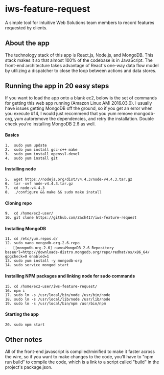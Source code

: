 # iws-feature-request
A simple tool for Intuitive Web Solutions team members to record features requested by clients.

## About the app
The technology stack of this app is React.js, Node.js, and MongoDB. This stack makes it so that almost 100% of the codebase is in JavaScript. The front-end architecture takes advantage of React's one-way data flow model by utilizing a dispatcher to close the loop between actions and data stores.

## Running the app in 20 easy steps
If you want to load the app onto a blank ec2, below is the set of commands for getting this web app running (Amazon Linux AMI 2016.03.0). I usually have issues getting MongoDB off the ground, so if you get an error when you execute #14, I would just recommend that you yum remove mongodb-org, yum autoremove the dependencies, and retry the installation. Double check you're installing MongoDB 2.6 as well.
#### Basics
	1.	sudo yum update
	2.	sudo yum install gcc-c++ make
	3.	sudo yum install openssl-devel
	4.	sudo yum install git
#### Installing node
	5.	wget https://nodejs.org/dist/v4.4.3/node-v4.4.3.tar.gz
	6.	tar -xvf node-v4.4.3.tar.gz
	7.	cd node-v4.4.3
	8.	./configure && make && sudo make install
#### Cloning repo
	9.	cd /home/ec2-user/
	10.	git clone https://github.com/Zach417/iws-feature-request
#### Installing MongoDB
	11.	cd /etc/yum.repos.d/
	12.	sudo nano mongodb-org-2.6.repo
	⁃	[[mongodb-org-2.6] name=MongoDB 2.6 Repository baseurl=http://downloads-distro.mongodb.org/repo/redhat/os/x86_64/ gpgcheck=0 enabled=1
	13.	sudo yum install -y mongodb-org
	14.	sudo service mongod start
#### Installing NPM packages and linking node for sudo commands
	15.	cd /home/ec2-user/iws-feature-request/
	16.	npm i
	17.	sudo ln -s /usr/local/bin/node /usr/bin/node
	18.	sudo ln -s /usr/local/lib/node /usr/lib/node
	19.	sudo ln -s /usr/local/bin/npm /usr/bin/npm
#### Starting the app
	20.	sudo npm start

## Other notes
All of the front-end javascript is compiled/minified to make it faster across the wire, so if you want to make changes to the code, you'll have to "npm run build" to compile the code, which is a link to a script called "build" in the project's package.json.
